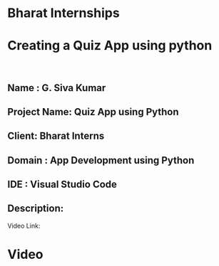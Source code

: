# Bharat Internships
<h1>Creating a Quiz App using python</h1>
<br>
<h2>Name : G. Siva Kumar</h2>
<h2>Project Name: Quiz App using Python</h2>
<h2>Client: Bharat Interns</h2>
<h2>Domain : App Development using Python</h2>
<h2>IDE : Visual Studio Code</h2>
<h2>Description:</h2>

<p>    </p>




Video Link:
<br>

<h1> Video </h1> 
